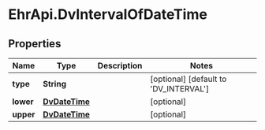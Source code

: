 # EhrApi.DvIntervalOfDateTime

## Properties
Name | Type | Description | Notes
------------ | ------------- | ------------- | -------------
**type** | **String** |  | [optional] [default to &#x27;DV_INTERVAL&#x27;]
**lower** | [**DvDateTime**](DvDateTime.md) |  | [optional] 
**upper** | [**DvDateTime**](DvDateTime.md) |  | [optional] 
